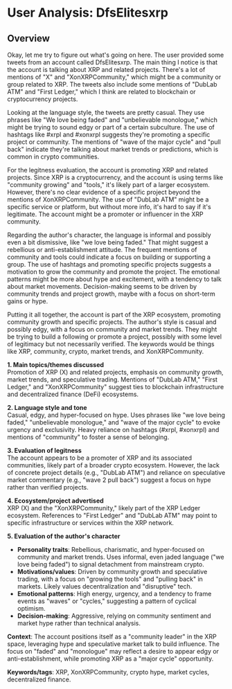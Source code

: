 # User Analysis: DfsElitesxrp

## Overview

<think>
Okay, let me try to figure out what's going on here. The user provided some tweets from an account called DfsElitesxrp. The main thing I notice is that the account is talking about XRP and related projects. There's a lot of mentions of "X" and "XonXRPCommunity," which might be a community or group related to XRP. The tweets also include some mentions of "DubLab ATM" and "First Ledger," which I think are related to blockchain or cryptocurrency projects.

Looking at the language style, the tweets are pretty casual. They use phrases like "We love being faded" and "unbelievable monologue," which might be trying to sound edgy or part of a certain subculture. The use of hashtags like #xrpl and #xonxrpl suggests they're promoting a specific project or community. The mentions of "wave of the major cycle" and "pull back" indicate they're talking about market trends or predictions, which is common in crypto communities.

For the legitness evaluation, the account is promoting XRP and related projects. Since XRP is a cryptocurrency, and the account is using terms like "community growing" and "tools," it's likely part of a larger ecosystem. However, there's no clear evidence of a specific project beyond the mentions of XonXRPCommunity. The use of "DubLab ATM" might be a specific service or platform, but without more info, it's hard to say if it's legitimate. The account might be a promoter or influencer in the XRP community.

Regarding the author's character, the language is informal and possibly even a bit dismissive, like "we love being faded." That might suggest a rebellious or anti-establishment attitude. The frequent mentions of community and tools could indicate a focus on building or supporting a group. The use of hashtags and promoting specific projects suggests a motivation to grow the community and promote the project. The emotional patterns might be more about hype and excitement, with a tendency to talk about market movements. Decision-making seems to be driven by community trends and project growth, maybe with a focus on short-term gains or hype.

Putting it all together, the account is part of the XRP ecosystem, promoting community growth and specific projects. The author's style is casual and possibly edgy, with a focus on community and market trends. They might be trying to build a following or promote a project, possibly with some level of legitimacy but not necessarily verified. The keywords would be things like XRP, community, crypto, market trends, and XonXRPCommunity.
</think>

**1. Main topics/themes discussed**  
Promotion of XRP (X) and related projects, emphasis on community growth, market trends, and speculative trading. Mentions of "DubLab ATM," "First Ledger," and "XonXRPCommunity" suggest ties to blockchain infrastructure and decentralized finance (DeFi) ecosystems.  

**2. Language style and tone**  
Casual, edgy, and hyper-focused on hype. Uses phrases like "we love being faded," "unbelievable monologue," and "wave of the major cycle" to evoke urgency and exclusivity. Heavy reliance on hashtags (#xrpl, #xonxrpl) and mentions of "community" to foster a sense of belonging.  

**3. Evaluation of legitness**  
The account appears to be a promoter of XRP and its associated communities, likely part of a broader crypto ecosystem. However, the lack of concrete project details (e.g., "DubLab ATM") and reliance on speculative market commentary (e.g., "wave 2 pull back") suggest a focus on hype rather than verified projects.  

**4. Ecosystem/project advertised**  
XRP (X) and the "XonXRPCommunity," likely part of the XRP Ledger ecosystem. References to "First Ledger" and "DubLab ATM" may point to specific infrastructure or services within the XRP network.  

**5. Evaluation of the author's character**  
- **Personality traits**: Rebellious, charismatic, and hyper-focused on community and market trends. Uses informal, even jaded language ("we love being faded") to signal detachment from mainstream crypto.  
- **Motivations/values**: Driven by community growth and speculative trading, with a focus on "growing the tools" and "pulling back" in markets. Likely values decentralization and "disruptive" tech.  
- **Emotional patterns**: High energy, urgency, and a tendency to frame events as "waves" or "cycles," suggesting a pattern of cyclical optimism.  
- **Decision-making**: Aggressive, relying on community sentiment and market hype rather than technical analysis.  

**Context**: The account positions itself as a "community leader" in the XRP space, leveraging hype and speculative market talk to build influence. The focus on "faded" and "monologue" may reflect a desire to appear edgy or anti-establishment, while promoting XRP as a "major cycle" opportunity.  

**Keywords/tags**: XRP, XonXRPCommunity, crypto hype, market cycles, decentralized finance.